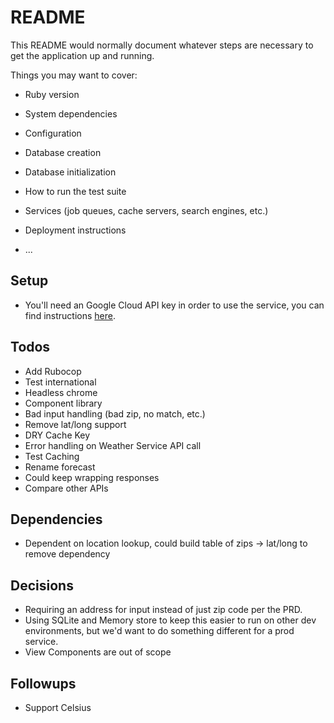 # README

This README would normally document whatever steps are necessary to get the
application up and running.

Things you may want to cover:

* Ruby version

* System dependencies

* Configuration

* Database creation

* Database initialization

* How to run the test suite

* Services (job queues, cache servers, search engines, etc.)

* Deployment instructions

* ...

## Setup
- You'll need an Google Cloud API key in order to use the service, you can find instructions [here](https://developers.google.com/maps/documentation/javascript/place-autocomplete#get-started).

## Todos
- Add Rubocop
- Test international
- Headless chrome
- Component library
- Bad input handling (bad zip, no match, etc.)
- Remove lat/long support
- DRY Cache Key
- Error handling on Weather Service API call
- Test Caching
- Rename forecast
- Could keep wrapping responses
- Compare other APIs

## Dependencies
- Dependent on location lookup, could build table of zips -> lat/long to remove dependency

## Decisions
- Requiring an address for input instead of just zip code per the PRD.
- Using SQLite and Memory store to keep this easier to run on other dev environments, but we'd want to do something different for a prod service.
- View Components are out of scope

## Followups
- Support Celsius
